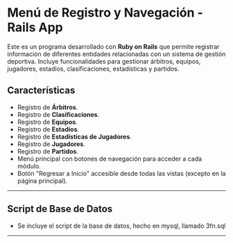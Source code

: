 # Menú de Registro y Navegación - Rails App

Este es un programa desarrollado con **Ruby on Rails** que permite registrar información de diferentes entidades relacionadas con un sistema de gestión deportiva. Incluye funcionalidades para gestionar árbitros, equipos, jugadores, estadios, clasificaciones, estadísticas y partidos.

## Características

- Registro de **Árbitros**.
- Registro de **Clasificaciones**.
- Registro de **Equipos**.
- Registro de **Estadios**.
- Registro de **Estadísticas de Jugadores**.
- Registro de **Jugadores**.
- Registro de **Partidos**.
- Menú principal con botones de navegación para acceder a cada módulo.
- Botón "Regresar a Inicio" accesible desde todas las vistas (excepto en la página principal).
---

## Script de Base de Datos
- Se incluye el script de la base de datos, hecho en mysql, llamado 3fn.sql
---
